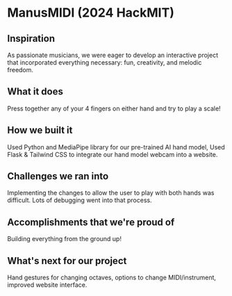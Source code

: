 # ManusMIDI (2024 HackMIT)

## Inspiration

As passionate musicians, we were eager to develop an interactive project that incorporated everything necessary: fun, creativity, and melodic freedom.

## What it does

Press together any of your 4 fingers on either hand and try to play a scale!

## How we built it

Used Python and MediaPipe library for our pre-trained AI hand model, Used Flask & Tailwind CSS to integrate our hand model webcam into a website.

## Challenges we ran into

Implementing the changes to allow the user to play with both hands was difficult. Lots of debugging went into that process.

## Accomplishments that we're proud of

Building everything from the ground up!

## What's next for our project

Hand gestures for changing octaves, options to change MIDI/instrument, improved website interface.
